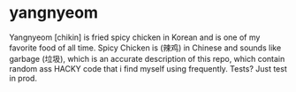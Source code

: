 # yangnyeom
Yangnyeom \[chikin\] is fried spicy chicken in Korean and is one of my favorite food of all time. Spicy Chicken is (辣鸡) in Chinese and sounds like garbage (垃圾), which is an accurate description of this repo, which contain random ass HACKY code that i find myself using frequently. Tests? Just test in prod.
